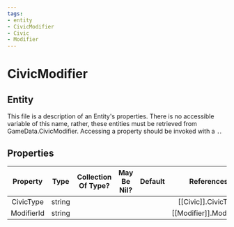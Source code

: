 ```yaml
---
tags:
- entity
- CivicModifier
- Civic
- Modifier
---
```

# CivicModifier
## Entity
This file is a description of an Entity's properties. There is no accessible variable of this name, rather, these entities must be retrieved from GameData.CivicModifier. Accessing a property should be invoked with a `.`.
## Properties
|	Property	|	Type	|	Collection Of Type?	|	May Be Nil?	|	Default	|	References	|	Key	|	Notes	|
|	:-:	|	:-:	|	:-:	|	:-:	|	:-:	|	:-:	|	:-:	|	-:	|
|	CivicType	|	string	|		|		|		|	[[Civic]].CivicType	|		|	|
|	ModifierId	|	string	|		|		|		|	[[Modifier]].ModifierId	|		|	|

